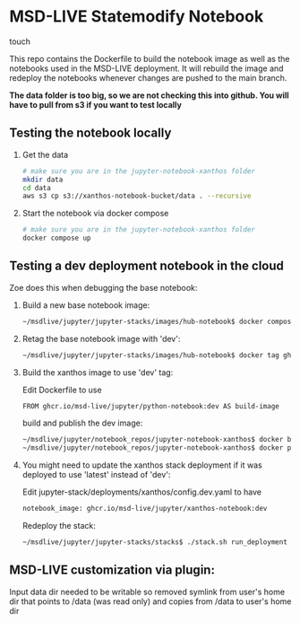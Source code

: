 # MSD-LIVE Statemodify Notebook
touch

This repo contains the Dockerfile to build the notebook image as well as the notebooks
used in the MSD-LIVE deployment. It will rebuild the image and redeploy the notebooks
whenever changes are pushed to the main branch.

**The data folder is too big, so we are not checking this into github. You will have
to pull from s3 if you want to test locally**

## Testing the notebook locally

1. Get the data

   ```bash
   # make sure you are in the jupyter-notebook-xanthos folder
   mkdir data
   cd data
   aws s3 cp s3://xanthos-notebook-bucket/data . --recursive

   ```

2. Start the notebook via docker compose
   ```bash
   # make sure you are in the jupyter-notebook-xanthos folder
   docker compose up
   ```


## Testing a dev deployment notebook in the cloud

Zoe does this when debugging the base notebook:
1. Build a new base notebook image:
   ```bash
   ~/msdlive/jupyter/jupyter-stacks/images/hub-notebook$ docker compose build
   ```
1. Retag the base notebook image with 'dev':
   ```bash
   ~/msdlive/jupyter/jupyter-stacks/images/hub-notebook$ docker tag ghcr.io/msd-live/jupyter/python-notebook:latest notebook:dev
   ```
1. Build the xanthos image to use 'dev' tag:

   Edit Dockerfile to use
   ```bash
   FROM ghcr.io/msd-live/jupyter/python-notebook:dev AS build-image
   ```
   build and publish the dev image:
   ```bash
   ~/msdlive/jupyter/notebook_repos/jupyter-notebook-xanthos$ docker build -t ghcr.io/msd-live/jupyter/xanthos-notebook:dev -f Dockerfile .
   ~/msdlive/jupyter/notebook_repos/jupyter-notebook-xanthos$ docker push ghcr.io/msd-live/jupyter/xanthos-notebook:dev
   ```
1. You might need to update the xanthos stack deployment if it was deployed to use 'latest' instead of 'dev':

   Edit jupyter-stack/deployments/xanthos/config.dev.yaml to have 
   ```bash
   notebook_image: ghcr.io/msd-live/jupyter/xanthos-notebook:dev
   ```
   Redeploy the stack:
   ```bash
   ~/msdlive/jupyter/jupyter-stacks/stacks$ ./stack.sh run_deployment deploy xanthos dev
   ```


   
## MSD-LIVE customization via plugin:
Input data dir needed to be writable so removed symlink from user's home dir that points to /data (was read only) and copies from /data to user's home dir 

